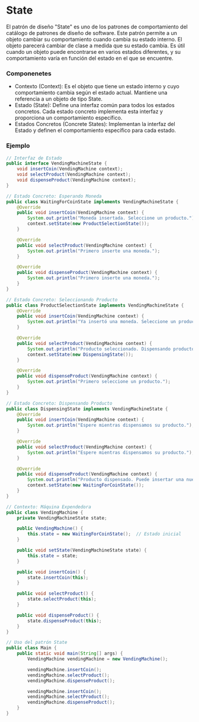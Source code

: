 # State 

El patrón de diseño "State" es uno de los patrones de comportamiento del catálogo de patrones de diseño de software. Este patrón permite a un objeto cambiar su comportamiento cuando cambia su estado interno. El objeto parecerá cambiar de clase a medida que su estado cambia. Es útil cuando un objeto puede encontrarse en varios estados diferentes, y su comportamiento varía en función del estado en el que se encuentre.

### Componenetes

- Contexto (Context): Es el objeto que tiene un estado interno y cuyo comportamiento cambia según el estado actual. Mantiene una referencia a un objeto de tipo State.
- Estado (State): Define una interfaz común para todos los estados concretos. Cada estado concreto implementa esta interfaz y proporciona un comportamiento específico.
- Estados Concretos (Concrete States): Implementan la interfaz del Estado y definen el comportamiento específico para cada estado.

### Ejemplo 

``` java
// Interfaz de Estado
public interface VendingMachineState {
    void insertCoin(VendingMachine context);
    void selectProduct(VendingMachine context);
    void dispenseProduct(VendingMachine context);
}

// Estado Concreto: Esperando Moneda
public class WaitingForCoinState implements VendingMachineState {
    @Override
    public void insertCoin(VendingMachine context) {
        System.out.println("Moneda insertada. Seleccione un producto.");
        context.setState(new ProductSelectionState());
    }

    @Override
    public void selectProduct(VendingMachine context) {
        System.out.println("Primero inserte una moneda.");
    }

    @Override
    public void dispenseProduct(VendingMachine context) {
        System.out.println("Primero inserte una moneda.");
    }
}

// Estado Concreto: Seleccionando Producto
public class ProductSelectionState implements VendingMachineState {
    @Override
    public void insertCoin(VendingMachine context) {
        System.out.println("Ya insertó una moneda. Seleccione un producto.");
    }

    @Override
    public void selectProduct(VendingMachine context) {
        System.out.println("Producto seleccionado. Dispensando producto.");
        context.setState(new DispensingState());
    }

    @Override
    public void dispenseProduct(VendingMachine context) {
        System.out.println("Primero seleccione un producto.");
    }
}

// Estado Concreto: Dispensando Producto
public class DispensingState implements VendingMachineState {
    @Override
    public void insertCoin(VendingMachine context) {
        System.out.println("Espere mientras dispensamos su producto.");
    }

    @Override
    public void selectProduct(VendingMachine context) {
        System.out.println("Espere mientras dispensamos su producto.");
    }

    @Override
    public void dispenseProduct(VendingMachine context) {
        System.out.println("Producto dispensado. Puede insertar una nueva moneda.");
        context.setState(new WaitingForCoinState());
    }
}

// Contexto: Máquina Expendedora
public class VendingMachine {
    private VendingMachineState state;

    public VendingMachine() {
        this.state = new WaitingForCoinState();  // Estado inicial
    }

    public void setState(VendingMachineState state) {
        this.state = state;
    }

    public void insertCoin() {
        state.insertCoin(this);
    }

    public void selectProduct() {
        state.selectProduct(this);
    }

    public void dispenseProduct() {
        state.dispenseProduct(this);
    }
}

// Uso del patrón State
public class Main {
    public static void main(String[] args) {
        VendingMachine vendingMachine = new VendingMachine();

        vendingMachine.insertCoin();
        vendingMachine.selectProduct();
        vendingMachine.dispenseProduct();

        vendingMachine.insertCoin();
        vendingMachine.selectProduct();
        vendingMachine.dispenseProduct();
    }
}

```